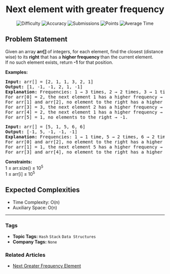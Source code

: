 <h1 align="center">Next element with greater frequency</h1>

<p align="center">
  <img alt="Difficulty" title="Difficulty" src="https://custom-icon-badges.demolab.com/badge/Difficulty: Medium-1F222E?style=for-the-badge&logoColor=white&logo=fire"/>
  <img alt="Accuracy" title="Accuracy" src="https://custom-icon-badges.demolab.com/badge/Accuracy: 60.4%25-1F222E?style=for-the-badge&logoColor=white&logo=target"/>
  <img alt="Submissions" title="Submissions" src="https://custom-icon-badges.demolab.com/badge/Submissions: 23K+-1F222E?style=for-the-badge&logoColor=white&logo=repo"/>
  <img alt="Points" title="Points" src="https://custom-icon-badges.demolab.com/badge/Points: 4-1F222E?style=for-the-badge&logoColor=white&logo=award"/>
  <img alt="Average Time" title="Average Time" src="https://custom-icon-badges.demolab.com/badge/Average%20Time: N/A-1F222E?style=for-the-badge&logoColor=white&logo=clock"/>
</p>

## Problem Statement

Given an array <b>arr[] </b>of integers, for each element, find the closest (distance wise) to its <b>right</b> that has a <b>higher frequency </b>than the current element.<br> If no such element exists, return <b>-1</b> for that position.

<b>Examples:</b>

<pre><b>Input: </b>arr[] = [2, 1, 1, 3, 2, 1]<b><br>Output: </b>[1, -1, -1, 2, 1, -1]<b><br>Explanation: </b>Frequencies: 1 → 3 times, 2 → 2 times, 3 → 1 time.<br>For arr[0] = 2, the next element 1 has a higher frequency → 1.
For arr[1] and arr[2], no element to the right has a higher frequency → -1.
For arr[3] = 3, the next element 2 has a higher frequency → 2.
For arr[4] = 2, the next element 1 has a higher frequency → 1.
For arr[5] = 1, no elements to the right → -1.</pre>

<pre><b>Input:</b> arr[] = [5, 1, 5, 6, 6]<br><b>Output:</b> [-1, 5, -1, -1, -1]<br><b>Explanation: </b>Frequencies: 1 → 1 time, 5 → 2 times, 6 → 2 times.<br>For arr[0] and arr[2], no element to the right has a higher frequency → -1.<br>For arr[1] = 1, the next element 5 has a higher frequency → 5.<br>For arr[3] and arr[4], no element to the right has a higher frequency → -1.</pre>

<b>Constraints:<br></b>1 ≤ arr.size() ≤ 10<sup>5<sub><br></sub></sup>1 ≤ arr[i] ≤ 10<sup>5</sup>

## Expected Complexities
- Time Complexity: O(n)
- Auxiliary Space: O(n)

<hr>

### Tags
- **Topic Tags:** `Hash` `Stack` `Data Structures`
- **Company Tags:** `None`

### Related Articles
- [Next Greater Frequency Element](https://www.geeksforgeeks.org/next-greater-frequency-element/)
